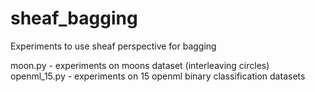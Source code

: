# sheaf_bagging
Experiments to use sheaf perspective for bagging

moon.py - experiments on moons dataset (interleaving circles)
openml_15.py - experiments on 15 openml binary classification datasets
